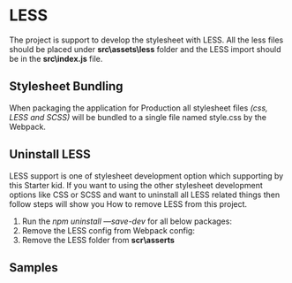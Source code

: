# LESS
The project is support to develop the stylesheet with LESS. All the less files should be placed under **src\assets\less** folder and the LESS import should be in the **src\index.js** file.

## Stylesheet Bundling
When packaging the application for Production all stylesheet files *(css, LESS and SCSS)* will be bundled to a single file named style.css by the Webpack.

## Uninstall LESS
LESS support is one of stylesheet development option which supporting by this Starter kid. If you want to using the other stylesheet development options like CSS or SCSS and want to uninstall all LESS related things then follow steps will show you How to remove LESS from this project.

1. Run the *npm uninstall —save-dev* for all below packages:
2. Remove the LESS config from Webpack config:
3. Remove the LESS folder from **scr\asserts**

## Samples

